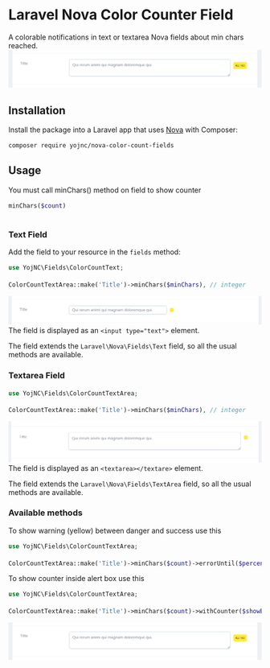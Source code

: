 # Laravel Nova Color Counter Field
A colorable notifications in text or textarea Nova fields about min chars reached.
![](https://github.com/yojnc/nova-color-count-fields/blob/assets/images/textarea_counter.png)
## Installation

Install the package into a Laravel app that uses [Nova](https://nova.laravel.com) with Composer:

```bash
composer require yojnc/nova-color-count-fields
```

## Usage
You must call minChars() method on field to show counter
```php
minChars($count)
```
#
### Text Field
Add the field to your resource in the ```fields``` method:
```php
use YojNC\Fields\ColorCountText;

ColorCountTextArea::make('Title')->minChars($minChars), // integer
```
![](https://github.com/yojnc/nova-color-count-fields/blob/assets/images/text.png)
The field is displayed as an `<input type="text">` element.

The field extends the `Laravel\Nova\Fields\Text` field, so all the usual methods are available.

### Textarea Field
```php
use YojNC\Fields\ColorCountTextArea;

ColorCountTextArea::make('Title')->minChars($minChars), // integer
```
![](https://github.com/yojnc/nova-color-count-fields/blob/assets/images/textarea.png)
The field is displayed as an `<textarea></textare>` element.

The field extends the `Laravel\Nova\Fields\TextArea` field, so all the usual methods are available.

### Available methods
To show warning (yellow) between danger and success use this
```php
use YojNC\Fields\ColorCountTextArea;

ColorCountTextArea::make('Title')->minChars($count)->errorUntil($percentageInt), //default $pectentage = 80
```
To show counter inside alert box use this
```php
use YojNC\Fields\ColorCountTextArea;

ColorCountTextArea::make('Title')->minChars($count)->withCounter($showBool), //default $showBool = false
```
![](https://github.com/yojnc/nova-color-count-fields/blob/assets/images/textarea_counter.png)

